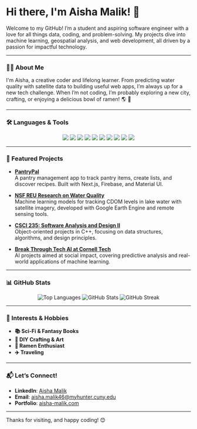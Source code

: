 # Hi there, I'm Aisha Malik! 👋

Welcome to my GitHub! I’m a student and aspiring software engineer with a love for all things data, coding, and problem-solving. My projects dive into machine learning, geospatial analysis, and web development, all driven by a passion for impactful technology.

---

### 👩‍💻 About Me
I'm Aisha, a creative coder and lifelong learner. From predicting water quality with satellite data to building useful web apps, I’m always up for a new tech challenge. When I’m not coding, I’m probably exploring a new city, crafting, or enjoying a delicious bowl of ramen! 🌎 🍜 

---

### 🛠️ Languages & Tools

<p align="center">
  <img src="https://img.shields.io/badge/Python-3776AB?style=for-the-badge&logo=python&logoColor=white" />
  <img src="https://img.shields.io/badge/JavaScript-F7DF1E?style=for-the-badge&logo=javascript&logoColor=black" />
  <img src="https://img.shields.io/badge/C%2B%2B-00599C?style=for-the-badge&logo=c%2B%2B&logoColor=white" />
  <img src="https://img.shields.io/badge/HTML-E34F26?style=for-the-badge&logo=html5&logoColor=white" />
  <img src="https://img.shields.io/badge/CSS-1572B6?style=for-the-badge&logo=css3&logoColor=white" />
  <img src="https://img.shields.io/badge/Next.js-000000?style=for-the-badge&logo=nextdotjs&logoColor=white" />
  <img src="https://img.shields.io/badge/Firebase-FFCA28?style=for-the-badge&logo=firebase&logoColor=black" />
  <img src="https://img.shields.io/badge/Google%20Earth%20Engine-34A853?style=for-the-badge&logo=google-earth&logoColor=white" />
  <img src="https://img.shields.io/badge/TensorFlow-FF6F00?style=for-the-badge&logo=tensorflow&logoColor=white" />
  <img src="https://img.shields.io/badge/QGIS-3CAA4E?style=for-the-badge&logo=qgis&logoColor=white" />
</p>

---

### 🚀 Featured Projects

- **[PantryPal](https://github.com/aisha1021/PantryPal)**  
  A pantry management app to track pantry items, create lists, and discover recipes. Built with Next.js, Firebase, and Material UI.

- **[NSF REU Research on Water Quality](https://github.com/aisha1021/NSF_REU_2023_2025_Research)**  
  Machine learning models for tracking CDOM levels in lake water with satellite imagery, developed with Google Earth Engine and remote sensing tools.

- **[CSCI 235: Software Analysis and Design II](https://github.com/aisha1021/CSCI_235_Software_Analysis_and_Design_ll)**  
  Object-oriented projects in C++, focusing on data structures, algorithms, and design principles.

- **[Break Through Tech AI at Cornell Tech](https://github.com/aisha1021/Break_Through_Tech_AI_Cornell_Tech)**  
  AI projects aimed at social impact, covering predictive analysis and real-world applications of machine learning.

---

### 📊 GitHub Stats

<p align="center">
  <img src="https://github-readme-stats.vercel.app/api/top-langs/?username=aisha1021&layout=compact&theme=radical" alt="Top Languages" />
  <img src="https://github-readme-stats.vercel.app/api?username=aisha1021&show_icons=true&theme=radical" alt="GitHub Stats" />
  <img src="https://github-readme-streak-stats.herokuapp.com/?user=aisha1021&theme=radical" alt="GitHub Streak" />
</p>

---

### 🎨 Interests & Hobbies
- **📚 Sci-Fi & Fantasy Books**
- **🎨 DIY Crafting & Art**
- **🍜 Ramen Enthusiast**
- **✈️ Traveling**

---

### 📬 Let’s Connect!

- **LinkedIn**: [Aisha Malik](https://www.linkedin.com/in/aisha-malik-2b3a142aa/)
- **Email**: aisha.malik46@myhunter.cuny.edu
- **Portfolio**: [aisha-malik.com](https://aisha-malik.com)

---

Thanks for visiting, and happy coding! 😊
